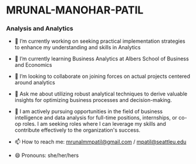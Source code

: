 # MRUNAL-MANOHAR-PATIL
### Analysis and Analytics

- 🔭 I’m currently working on seeking practical implementation strategies to enhance my understanding and skills in Analytics 
- 🌱 I’m currently learning Business Analytics at Albers School of Business and Economics 
- 👯 I’m looking to collaborate on joining forces on actual projects centered around analytics 
- 💬 Ask me about utilizing robust analytical techniques to derive valuable insights for optimizing business processes and decision-making.
- 🤝 I am actively pursuing opportunities in the field of business intelligence and data analysis for full-time positions, internships, or co-op roles. I am seeking roles where I can leverage my skills and contribute effectively to the organization's success.

- 📫 How to reach me: mrunalmmpatil@gmail.com / mpatil@seattleu.edu 
- 😄 Pronouns: she/her/hers 
